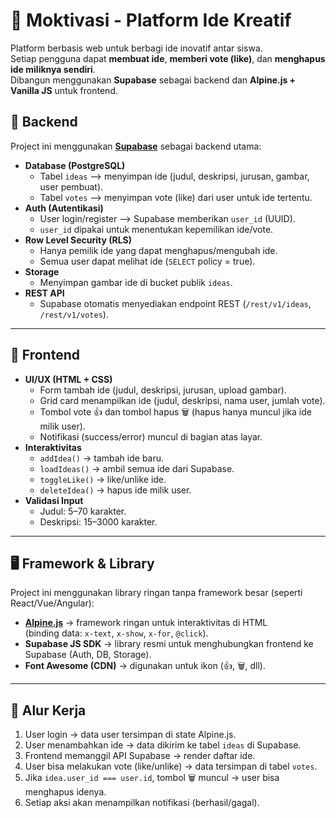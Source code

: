 # 🚀 Moktivasi - Platform Ide Kreatif

Platform berbasis web untuk berbagi ide inovatif antar siswa.  
Setiap pengguna dapat **membuat ide**, **memberi vote (like)**, dan **menghapus ide miliknya sendiri**.  
Dibangun menggunakan **Supabase** sebagai backend dan **Alpine.js + Vanilla JS** untuk frontend.

## 🔧 Backend
Project ini menggunakan **[Supabase](https://supabase.com/)** sebagai backend utama:

- **Database (PostgreSQL)**
  - Tabel `ideas` --> menyimpan ide (judul, deskripsi, jurusan, gambar, user pembuat).
  - Tabel `votes` --> menyimpan vote (like) dari user untuk ide tertentu.
- **Auth (Autentikasi)**
  - User login/register --> Supabase memberikan `user_id` (UUID).
  - `user_id` dipakai untuk menentukan kepemilikan ide/vote.
- **Row Level Security (RLS)**
  - Hanya pemilik ide yang dapat menghapus/mengubah ide.
  - Semua user dapat melihat ide (`SELECT` policy = true).
- **Storage**
  - Menyimpan gambar ide di bucket publik `ideas`.
- **REST API**
  - Supabase otomatis menyediakan endpoint REST (`/rest/v1/ideas`, `/rest/v1/votes`).

---

## 🎨 Frontend

- **UI/UX (HTML + CSS)**
  - Form tambah ide (judul, deskripsi, jurusan, upload gambar).
  - Grid card menampilkan ide (judul, deskripsi, nama user, jumlah vote).
  - Tombol vote 👍 dan tombol hapus 🗑️ (hapus hanya muncul jika ide milik user).
  - Notifikasi (success/error) muncul di bagian atas layar.
- **Interaktivitas**
  - `addIdea()` → tambah ide baru.
  - `loadIdeas()` → ambil semua ide dari Supabase.
  - `toggleLike()` → like/unlike ide.
  - `deleteIdea()` → hapus ide milik user.
- **Validasi Input**
  - Judul: 5–70 karakter.
  - Deskripsi: 15–3000 karakter.

---

## 🖥️ Framework & Library
Project ini menggunakan library ringan tanpa framework besar (seperti React/Vue/Angular):

- **[Alpine.js](https://alpinejs.dev/)** → framework ringan untuk interaktivitas di HTML  
  (binding data: `x-text`, `x-show`, `x-for`, `@click`).
- **Supabase JS SDK** → library resmi untuk menghubungkan frontend ke Supabase (Auth, DB, Storage).
- **Font Awesome (CDN)** → digunakan untuk ikon (👍, 🗑️, dll).

---

## 🔄 Alur Kerja
1. User login → data user tersimpan di state Alpine.js.
2. User menambahkan ide → data dikirim ke tabel `ideas` di Supabase.
3. Frontend memanggil API Supabase → render daftar ide.
4. User bisa melakukan vote (like/unlike) → data tersimpan di tabel `votes`.
5. Jika `idea.user_id === user.id`, tombol 🗑️ muncul → user bisa menghapus idenya.
6. Setiap aksi akan menampilkan notifikasi (berhasil/gagal).
